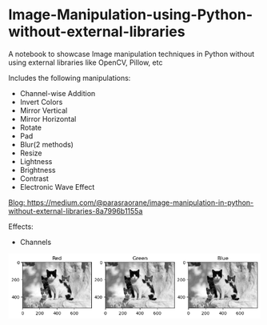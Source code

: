 # Image-Manipulation-using-Python-without-external-libraries
A notebook to showcase Image manipulation techniques in Python without using external libraries like OpenCV, Pillow, etc

Includes the following manipulations:
- Channel-wise Addition
- Invert Colors
- Mirror Vertical
- Mirror Horizontal
- Rotate
- Pad
- Blur(2 methods)
- Resize
- Lightness
- Brightness
- Contrast
- Electronic Wave Effect

<ins>Blog: https://medium.com/@parasraorane/image-manipulation-in-python-without-external-libraries-8a7996b1155a</ins>

Effects:
- Channels

![alt text](https://github.com/parasraorane/Image-Manipulation-using-Python-without-external-libraries/blob/main/images/channels.png?raw=true)
